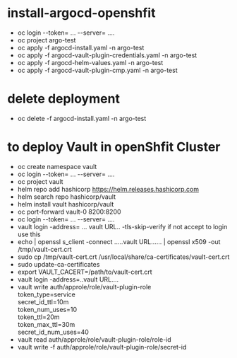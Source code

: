 # install-argocd-openshfit
  - oc login --token= ... --server= ....
  - oc project argo-test
  - oc apply -f argocd-install.yaml -n argo-test
  - oc apply -f argocd-vault-plugin-credentials.yaml -n argo-test
  - oc apply -f argocd-helm-values.yaml -n argo-test
  - oc apply -f argocd-vault-plugin-cmp.yaml -n argo-test
    
# delete deployment 
  - oc delete -f argocd-install.yaml -n argo-test

 # to deploy Vault in openShfit  Cluster
   - oc create namespace vault
   - oc login --token= ... --server= ....
   - oc project vault
   - helm repo add hashicorp https://helm.releases.hashicorp.com
   - helm search repo hashicorp/vault
   - helm install vault hashicorp/vault
   - oc port-forward vault-0 8200:8200
   - oc login --token= ... --server= ....
   - vault login -address= ... vault URL.. -tls-skip-verify      if not accept to login use this
   - echo | openssl s_client -connect .....vault URL...... | openssl x509 -out /tmp/vault-cert.crt
   - sudo cp /tmp/vault-cert.crt /usr/local/share/ca-certificates/vault-cert.crt
   - sudo update-ca-certificates
   - export VAULT_CACERT=/path/to/vault-cert.crt
   - vault login -address=..vault URL....
   - vault write auth/approle/role/vault-plugin-role \
    token_type=service \
    secret_id_ttl=10m \
    token_num_uses=10 \
    token_ttl=20m \
    token_max_ttl=30m \
    secret_id_num_uses=40
   -  vault read auth/approle/role/vault-plugin-role/role-id
   -  vault write -f auth/approle/role/vault-plugin-role/secret-id
